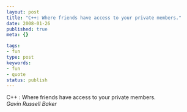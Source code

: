```yaml
---
layout: post
title: "C++: Where friends have access to your private members."
date: 2008-01-26
published: true
meta: {}

tags:
- fun
type: post
keywords:
- fun
- quote
status: publish
---
```

C++&#160;: Where friends have access to your private members.<br />_Gavin Russell Baker_

